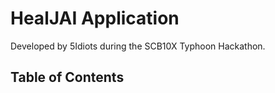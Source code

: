 # HealJAI Application

Developed by 5Idiots during the SCB10X Typhoon Hackathon.

## Table of Contents
